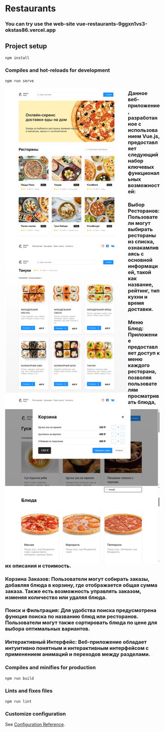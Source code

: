 # Restaurants
### You can try use the web-site vue-restaurants-9ggxn1vs3-okstas86.vercel.app


## Project setup

```
npm install
```

### Compiles and hot-reloads for development

```
npm run serve
```

<img align="left" alt="main" width="400" src="./public/img/main.png" />
<img align="left" alt="sushi" width="400"  src="./public/img/sushi.png" />
<img align="left" alt="order" width="600" src="./public/img/cart.png" />
<img align="left" alt="pizza" width="600"  src="./public/img/pizza.png" />

### Данное веб-приложение, разработанное с использованием Vue.js, предоставляет следующий набор ключевых функциональных возможностей:

### Выбор Ресторанов: Пользователи могут выбирать рестораны из списка, ознакамливаясь с основной информацией, такой как название, рейтинг, тип кухни и время доставки.

### Меню Блюд: Приложение предоставляет доступ к меню каждого ресторана, позволяя пользователям просматривать блюда, их описания и стоимость.

### Корзина Заказов: Пользователи могут собирать заказы, добавляя блюда в корзину, где отображается общая сумма заказа. Также есть возможность управлять заказом, изменяя количество или удаляя блюда.

### Поиск и Фильтрация: Для удобства поиска предусмотрена функция поиска по названию блюд или ресторанов. Пользователи могут также сортировать блюда по цене для выбора оптимальных вариантов.

### Интерактивный Интерфейс: Веб-приложение обладает интуитивно понятным и интерактивным интерфейсом с применением анимаций и переходов между разделами.

### Compiles and minifies for production

```
npm run build
```

### Lints and fixes files

```
npm run lint
```

### Customize configuration

See [Configuration Reference](https://cli.vuejs.org/config/).
